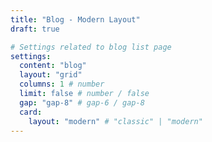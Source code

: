 ```yaml
---
title: "Blog - Modern Layout"
draft: true

# Settings related to blog list page
settings:
  content: "blog"
  layout: "grid"
  columns: 1 # number
  limit: false # number / false
  gap: "gap-8" # gap-6 / gap-8
  card:
    layout: "modern" # "classic" | "modern"
---
```

